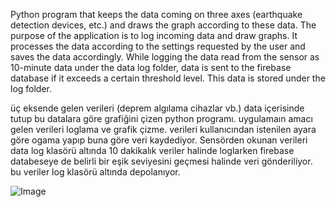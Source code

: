 Python program that keeps the data coming on three axes (earthquake detection devices, etc.) and draws the graph according to these data. The purpose of the application is to log incoming data and draw graphs. It processes the data according to the settings requested by the user and saves the data accordingly. While logging the data read from the sensor as 10-minute data under the data log folder, data is sent to the firebase database if it exceeds a certain threshold level. This data is stored under the log folder.

üç eksende gelen verileri (deprem algılama cihazlar vb.) data içerisinde tutup bu datalara göre grafiğini çizen python programı. uygulamaın amacı gelen verileri loglama ve grafik çizme. verileri kullanıcından istenilen ayara göre ogama yapıp buna göre veri kaydediyor. Sensörden okunan verileri data log klasörü altında 10 dakikalık veriler halinde loglarken firebase databeseye de belirli bir eşik seviyesini geçmesi halinde veri gönderiliyor. bu veriler log klasörü altında depolanıyor. 

![Image](https://github.com/users/burakkaramn/projects/3/assets/77459886/a7c526cd-8d7c-4d06-9f1a-4ef6de8bde98)
